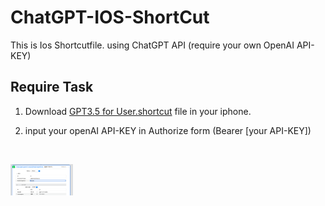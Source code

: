 # ChatGPT-IOS-ShortCut
This is Ios Shortcutfile. using ChatGPT API (require your own OpenAI API-KEY)


## Require Task

1. Download [GPT3.5 for User.shortcut]() file in your iphone.

2. input your openAI API-KEY in Authorize form (Bearer [your API-KEY])
<br>

<img src="https://github.com/seohyunjun/ChatGPT-IOS-ShortCut/blob/main/Require_Input" width="100px" height="50px" title="Github_Logo"></img>
